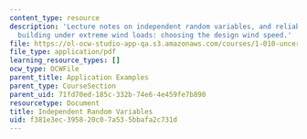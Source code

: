 ```yaml
---
content_type: resource
description: 'Lecture notes on independent random variables, and reliability of a
  building under extreme wind loads: choosing the design wind speed.'
file: https://ol-ocw-studio-app-qa.s3.amazonaws.com/courses/1-010-uncertainty-in-engineering-fall-2008/f381e3ec395820c07a535bbafa2c731d_app_10.pdf
file_type: application/pdf
learning_resource_types: []
ocw_type: OCWFile
parent_title: Application Examples
parent_type: CourseSection
parent_uid: 71fd70ed-185c-332b-74e6-4e459fe7b890
resourcetype: Document
title: Independent Random Variables
uid: f381e3ec-3958-20c0-7a53-5bbafa2c731d
---
```

